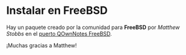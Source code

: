 # Instalar en FreeBSD

Hay un paquete creado por la comunidad para **FreeBSD** por *Matthew Stobbs* en el [puerto QOwnNotes FreeBSD](https://svnweb.freebsd.org/ports/head/deskutils/qownnotes).

¡Muchas gracias a Matthew!
